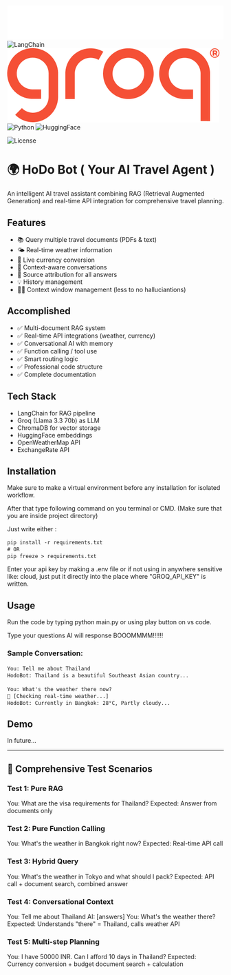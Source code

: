 ![LangChain](https://github.com/langchain-ai/langchain/raw/master/.github/images/logo-light.svg)
![LangChain](https://img.shields.io/badge/LangChain-Latest-green.svg)
![GroqAI](./imgs/groq-dark.png)
![Python](https://img.shields.io/badge/python-3.8+-blue.svg)
![HuggingFace](https://huggingface.co/datasets/huggingface/documentation-images/raw/main/transformers-logo-dark.svg)

![License](https://img.shields.io/badge/license-MIT-blue.svg)



# 🌍 HoDo Bot ( Your AI Travel Agent )

An intelligent AI travel assistant combining RAG (Retrieval Augmented Generation) 
and real-time API integration for comprehensive travel planning.

## Features
- 📚 Query multiple travel documents (PDFs & text)
- 🌤️ Real-time weather information
- 💱 Live currency conversion
- 💬 Context-aware conversations
- 📄 Source attribution for all answers
- 💡 History management 
- 😵‍💫 Context window management (less to no halluciantions) 

## Accomplished
- ✅ Multi-document RAG system
- ✅ Real-time API integrations (weather, currency)
- ✅ Conversational AI with memory
- ✅ Function calling / tool use
- ✅ Smart routing logic
- ✅ Professional code structure
- ✅ Complete documentation

## Tech Stack
- LangChain for RAG pipeline
- Groq (Llama 3.3 70b) as LLM
- ChromaDB for vector storage
- HuggingFace embeddings
- OpenWeatherMap API
- ExchangeRate API

## Installation
Make sure to make a virtual environment before any installation for isolated workflow.

After that type following command on you terminal or CMD. (Make sure that you are inside project directory)

Just write either :
```
pip install -r requirements.txt
# OR
pip freeze > requirements.txt
```

Enter your api key by making a .env file or if not using in anywhere sensitive like: cloud, just put it directly into the place where "GROQ_API_KEY" is written.

## Usage
Run the code by typing python main.py or using play button on vs code.

Type your questions
AI will response BOOOMMMM!!!!!!

### Sample Conversation:
```
You: Tell me about Thailand
HodoBot: Thailand is a beautiful Southeast Asian country...

You: What's the weather there now?
🔧 [Checking real-time weather...]
HodoBot: Currently in Bangkok: 28°C, Partly cloudy...
```


## Demo
In future...

---

## 🧪 Comprehensive Test Scenarios

### Test 1: Pure RAG

You: What are the visa requirements for Thailand?
Expected: Answer from documents only


### Test 2: Pure Function Calling

You: What's the weather in Bangkok right now?
Expected: Real-time API call


### Test 3: Hybrid Query

You: What's the weather in Tokyo and what should I pack?
Expected: API call + document search, combined answer


### Test 4: Conversational Context

You: Tell me about Thailand
AI: [answers]
You: What's the weather there?
Expected: Understands "there" = Thailand, calls weather API


### Test 5: Multi-step Planning

You: I have 50000 INR. Can I afford 10 days in Thailand?
Expected: Currency conversion + budget document search + calculation